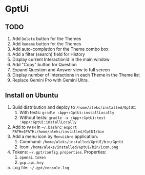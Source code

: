 # GptUi

## TODO

1. Add `Delete` button for the Themes
2. Add `Rename` button for the Themes
3. Add auto-completion for the Theme combo box
4. Add a filter (search) field for History
5. Display current InteractionId in the main window
6. Add "Copy" button for Question
7. Expand Question and Answer view to full screen
8. Display number of Interactions in each Theme in the Theme list
9. Replace Gemini Pro with Gemini Ultra.

## Install on Ubuntu

1. Build distribution and deploy to `/home/aleks/installed/GptUI`:
    1. With tests: `gradle :App+:GptUi:installLocally`
    2. Without tests: `gradle -x :App+:GptUi:test :App+:GptUi:installLocally`
2. Add to `PATH` in `~/.bashrc`: `export PATH=$PATH:/home/aleks/installed/GptUI/bin`
3. Add a menu icon by `MenuLibre` application:
    1. Command: `/home/aleks/installed/GptUI/bin/GptUi`
    2. Icon: `/home/aleks/installed/GptUI/bin/icon.png`
4. Tokens: `~/.gpt/config.properties`. Properties:
    1. `openai.token`
    2. `gcp.api.key`
5. Log file: `~/.gpt/console.log`
